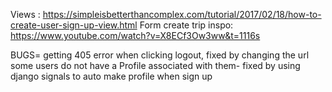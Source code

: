 
Views : https://simpleisbetterthancomplex.com/tutorial/2017/02/18/how-to-create-user-sign-up-view.html
Form create trip inspo: https://www.youtube.com/watch?v=X8ECf3Ow3ww&t=1116s

BUGS= getting 405 error when clicking logout, fixed by changing the url
some users do not have a Profile associated with them- fixed by using django signals to auto make profile when sign up